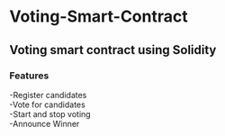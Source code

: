 # Voting-Smart-Contract
## Voting smart contract using Solidity
### Features
-Register candidates </br>
-Vote for candidates </br>
-Start and stop voting </br>
-Announce Winner
